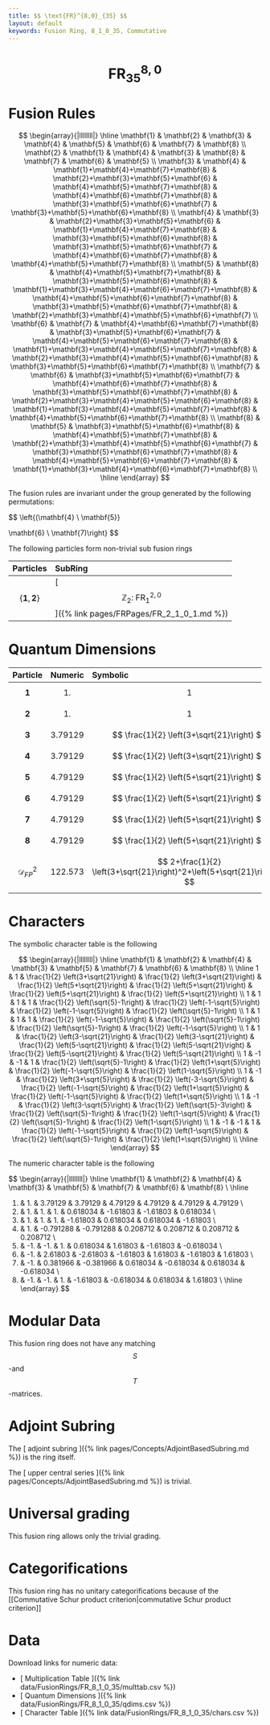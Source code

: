```yaml
---
title: $$ \text{FR}^{8,0}_{35} $$
layout: default
keywords: Fusion Ring, 8_1_0_35, Commutative
---
```

# $$ \text{FR}^{8,0}_{35} $$


# Fusion Rules

$$
\begin{array}{|llllllll|}
\hline
 \mathbf{1} & \mathbf{2} & \mathbf{3} & \mathbf{4} & \mathbf{5} & \mathbf{6} & \mathbf{7} & \mathbf{8} \\
 \mathbf{2} & \mathbf{1} & \mathbf{4} & \mathbf{3} & \mathbf{8} & \mathbf{7} & \mathbf{6} & \mathbf{5} \\
 \mathbf{3} & \mathbf{4} & \mathbf{1}+\mathbf{4}+\mathbf{7}+\mathbf{8} & \mathbf{2}+\mathbf{3}+\mathbf{5}+\mathbf{6} & \mathbf{4}+\mathbf{5}+\mathbf{7}+\mathbf{8} & \mathbf{4}+\mathbf{6}+\mathbf{7}+\mathbf{8} & \mathbf{3}+\mathbf{5}+\mathbf{6}+\mathbf{7} & \mathbf{3}+\mathbf{5}+\mathbf{6}+\mathbf{8} \\
 \mathbf{4} & \mathbf{3} & \mathbf{2}+\mathbf{3}+\mathbf{5}+\mathbf{6} & \mathbf{1}+\mathbf{4}+\mathbf{7}+\mathbf{8} & \mathbf{3}+\mathbf{5}+\mathbf{6}+\mathbf{8} & \mathbf{3}+\mathbf{5}+\mathbf{6}+\mathbf{7} & \mathbf{4}+\mathbf{6}+\mathbf{7}+\mathbf{8} & \mathbf{4}+\mathbf{5}+\mathbf{7}+\mathbf{8} \\
 \mathbf{5} & \mathbf{8} & \mathbf{4}+\mathbf{5}+\mathbf{7}+\mathbf{8} & \mathbf{3}+\mathbf{5}+\mathbf{6}+\mathbf{8} & \mathbf{1}+\mathbf{3}+\mathbf{4}+\mathbf{6}+\mathbf{7}+\mathbf{8} & \mathbf{4}+\mathbf{5}+\mathbf{6}+\mathbf{7}+\mathbf{8} & \mathbf{3}+\mathbf{5}+\mathbf{6}+\mathbf{7}+\mathbf{8} & \mathbf{2}+\mathbf{3}+\mathbf{4}+\mathbf{5}+\mathbf{6}+\mathbf{7} \\
 \mathbf{6} & \mathbf{7} & \mathbf{4}+\mathbf{6}+\mathbf{7}+\mathbf{8} & \mathbf{3}+\mathbf{5}+\mathbf{6}+\mathbf{7} & \mathbf{4}+\mathbf{5}+\mathbf{6}+\mathbf{7}+\mathbf{8} & \mathbf{1}+\mathbf{3}+\mathbf{4}+\mathbf{5}+\mathbf{7}+\mathbf{8} & \mathbf{2}+\mathbf{3}+\mathbf{4}+\mathbf{5}+\mathbf{6}+\mathbf{8} & \mathbf{3}+\mathbf{5}+\mathbf{6}+\mathbf{7}+\mathbf{8} \\
 \mathbf{7} & \mathbf{6} & \mathbf{3}+\mathbf{5}+\mathbf{6}+\mathbf{7} & \mathbf{4}+\mathbf{6}+\mathbf{7}+\mathbf{8} & \mathbf{3}+\mathbf{5}+\mathbf{6}+\mathbf{7}+\mathbf{8} & \mathbf{2}+\mathbf{3}+\mathbf{4}+\mathbf{5}+\mathbf{6}+\mathbf{8} & \mathbf{1}+\mathbf{3}+\mathbf{4}+\mathbf{5}+\mathbf{7}+\mathbf{8} & \mathbf{4}+\mathbf{5}+\mathbf{6}+\mathbf{7}+\mathbf{8} \\
 \mathbf{8} & \mathbf{5} & \mathbf{3}+\mathbf{5}+\mathbf{6}+\mathbf{8} & \mathbf{4}+\mathbf{5}+\mathbf{7}+\mathbf{8} & \mathbf{2}+\mathbf{3}+\mathbf{4}+\mathbf{5}+\mathbf{6}+\mathbf{7} & \mathbf{3}+\mathbf{5}+\mathbf{6}+\mathbf{7}+\mathbf{8} & \mathbf{4}+\mathbf{5}+\mathbf{6}+\mathbf{7}+\mathbf{8} & \mathbf{1}+\mathbf{3}+\mathbf{4}+\mathbf{6}+\mathbf{7}+\mathbf{8} \\
\hline
\end{array}
$$


The fusion rules are invariant under the group generated by the following permutations:

$$ \left\{(\mathbf{4} \ \mathbf{5}}

 \mathbf{6} \ \mathbf{7)\right\} $$


The following particles form non-trivial sub fusion rings

| Particles | SubRing |
| :------ | :------ |
| $$ \{\mathbf{1},\mathbf{2}\} $$ | [ $$ \mathbb{Z}_2:\ \text{FR}^{2,0}_{1} $$ ]({% link pages/FRPages/FR_2_1_0_1.md %}) |


# Quantum Dimensions

| Particle | Numeric | Symbolic |
| :------ | :------ | :------ |
| $$ \mathbf{1} $$ | $$ 1. $$ | $$ 1 $$ |
| $$ \mathbf{2} $$ | $$ 1. $$ | $$ 1 $$ |
| $$ \mathbf{3} $$ | $$ 3.79129 $$ | $$ \frac{1}{2} \left(3+\sqrt{21}\right) $$ |
| $$ \mathbf{4} $$ | $$ 3.79129 $$ | $$ \frac{1}{2} \left(3+\sqrt{21}\right) $$ |
| $$ \mathbf{5} $$ | $$ 4.79129 $$ | $$ \frac{1}{2} \left(5+\sqrt{21}\right) $$ |
| $$ \mathbf{6} $$ | $$ 4.79129 $$ | $$ \frac{1}{2} \left(5+\sqrt{21}\right) $$ |
| $$ \mathbf{7} $$ | $$ 4.79129 $$ | $$ \frac{1}{2} \left(5+\sqrt{21}\right) $$ |
| $$ \mathbf{8} $$ | $$ 4.79129 $$ | $$ \frac{1}{2} \left(5+\sqrt{21}\right) $$ |
| $$ \mathcal{D}_{FP}^2 $$ | $$ 122.573 $$ | $$ 2+\frac{1}{2} \left(3+\sqrt{21}\right)^2+\left(5+\sqrt{21}\right)^2 $$ |

# Characters

The symbolic character table is the following

$$
\begin{array}{|llllllll|}
\hline
 \mathbf{1} & \mathbf{2} & \mathbf{4} & \mathbf{3} & \mathbf{5} & \mathbf{7} & \mathbf{6} & \mathbf{8} \\
\hline
 1 & 1 & \frac{1}{2} \left(3+\sqrt{21}\right) & \frac{1}{2} \left(3+\sqrt{21}\right) & \frac{1}{2} \left(5+\sqrt{21}\right) & \frac{1}{2} \left(5+\sqrt{21}\right) & \frac{1}{2} \left(5+\sqrt{21}\right) & \frac{1}{2} \left(5+\sqrt{21}\right) \\
 1 & 1 & 1 & 1 & \frac{1}{2} \left(\sqrt{5}-1\right) & \frac{1}{2} \left(-1-\sqrt{5}\right) & \frac{1}{2} \left(-1-\sqrt{5}\right) & \frac{1}{2} \left(\sqrt{5}-1\right) \\
 1 & 1 & 1 & 1 & \frac{1}{2} \left(-1-\sqrt{5}\right) & \frac{1}{2} \left(\sqrt{5}-1\right) & \frac{1}{2} \left(\sqrt{5}-1\right) & \frac{1}{2} \left(-1-\sqrt{5}\right) \\
 1 & 1 & \frac{1}{2} \left(3-\sqrt{21}\right) & \frac{1}{2} \left(3-\sqrt{21}\right) & \frac{1}{2} \left(5-\sqrt{21}\right) & \frac{1}{2} \left(5-\sqrt{21}\right) & \frac{1}{2} \left(5-\sqrt{21}\right) & \frac{1}{2} \left(5-\sqrt{21}\right) \\
 1 & -1 & -1 & 1 & \frac{1}{2} \left(\sqrt{5}-1\right) & \frac{1}{2} \left(1+\sqrt{5}\right) & \frac{1}{2} \left(-1-\sqrt{5}\right) & \frac{1}{2} \left(1-\sqrt{5}\right) \\
 1 & -1 & \frac{1}{2} \left(3+\sqrt{5}\right) & \frac{1}{2} \left(-3-\sqrt{5}\right) & \frac{1}{2} \left(-1-\sqrt{5}\right) & \frac{1}{2} \left(1+\sqrt{5}\right) & \frac{1}{2} \left(-1-\sqrt{5}\right) & \frac{1}{2} \left(1+\sqrt{5}\right) \\
 1 & -1 & \frac{1}{2} \left(3-\sqrt{5}\right) & \frac{1}{2} \left(\sqrt{5}-3\right) & \frac{1}{2} \left(\sqrt{5}-1\right) & \frac{1}{2} \left(1-\sqrt{5}\right) & \frac{1}{2} \left(\sqrt{5}-1\right) & \frac{1}{2} \left(1-\sqrt{5}\right) \\
 1 & -1 & -1 & 1 & \frac{1}{2} \left(-1-\sqrt{5}\right) & \frac{1}{2} \left(1-\sqrt{5}\right) & \frac{1}{2} \left(\sqrt{5}-1\right) & \frac{1}{2} \left(1+\sqrt{5}\right) \\
\hline
\end{array}
$$

The numeric character table is the following

$$
\begin{array}{|llllllll|}
\hline
 \mathbf{1} & \mathbf{2} & \mathbf{4} & \mathbf{3} & \mathbf{5} & \mathbf{7} & \mathbf{6} & \mathbf{8} \\
\hline
 1. & 1. & 3.79129 & 3.79129 & 4.79129 & 4.79129 & 4.79129 & 4.79129 \\
 1. & 1. & 1. & 1. & 0.618034 & -1.61803 & -1.61803 & 0.618034 \\
 1. & 1. & 1. & 1. & -1.61803 & 0.618034 & 0.618034 & -1.61803 \\
 1. & 1. & -0.791288 & -0.791288 & 0.208712 & 0.208712 & 0.208712 & 0.208712 \\
 1. & -1. & -1. & 1. & 0.618034 & 1.61803 & -1.61803 & -0.618034 \\
 1. & -1. & 2.61803 & -2.61803 & -1.61803 & 1.61803 & -1.61803 & 1.61803 \\
 1. & -1. & 0.381966 & -0.381966 & 0.618034 & -0.618034 & 0.618034 & -0.618034 \\
 1. & -1. & -1. & 1. & -1.61803 & -0.618034 & 0.618034 & 1.61803 \\
\hline
\end{array}
$$

# Modular Data

This fusion ring does not have any matching $$ S $$-and $$ T $$-matrices.

# Adjoint Subring

The [ adjoint subring ]({% link pages/Concepts/AdjointBasedSubring.md %}) is the ring itself.

The [ upper central series ]({% link pages/Concepts/AdjointBasedSubring.md %}) is trivial.

# Universal grading

This fusion ring allows only the trivial grading.

# Categorifications

This fusion ring has no unitary categorifications because of the [[Commutative Schur product criterion|commutative Schur product criterion]]

# Data

Download links for numeric data:

* [ Multiplication Table ]({% link data/FusionRings/FR_8_1_0_35/multtab.csv %})
* [ Quantum Dimensions ]({% link data/FusionRings/FR_8_1_0_35/qdims.csv %})
* [ Character Table ]({% link data/FusionRings/FR_8_1_0_35/chars.csv %})